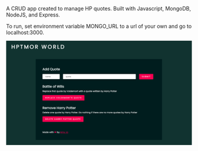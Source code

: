 A CRUD app created to manage HP quotes. Built with Javascript, MongoDB, NodeJS, and Express.

To run, set environment variable MONGO_URL to a url of your own and go to localhost:3000.

![](public/img/hpdemo.png?raw=true)